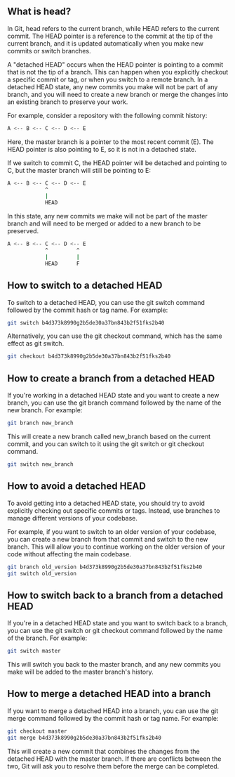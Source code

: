 ## What is head?
In Git, head refers to the current branch, while HEAD refers to the current commit. The HEAD pointer is a reference to the commit at the tip of the current branch, and it is updated automatically when you make new commits or switch branches.

A "detached HEAD" occurs when the HEAD pointer is pointing to a commit that is not the tip of a branch. This can happen when you explicitly checkout a specific commit or tag, or when you switch to a remote branch. In a detached HEAD state, any new commits you make will not be part of any branch, and you will need to create a new branch or merge the changes into an existing branch to preserve your work.

For example, consider a repository with the following commit history:

```bash
A <-- B <-- C <-- D <-- E
```

Here, the master branch is a pointer to the most recent commit (E). The HEAD pointer is also pointing to E, so it is not in a detached state.

If we switch to commit C, the HEAD pointer will be detached and pointing to C, but the master branch will still be pointing to E:

```bash
A <-- B <-- C <-- D <-- E
            ^
            |
            HEAD
```

In this state, any new commits we make will not be part of the master branch and will need to be merged or added to a new branch to be preserved.

```bash
A <-- B <-- C <-- D <-- E
            ^         ^
            |         |
            HEAD      F
```

## How to switch to a detached HEAD

To switch to a detached HEAD, you can use the git switch command followed by the commit hash or tag name. For example:

```bash
git switch b4d373k8990g2b5de30a37bn843b2f51fks2b40
```

Alternatively, you can use the git checkout command, which has the same effect as git switch.

```bash
git checkout b4d373k8990g2b5de30a37bn843b2f51fks2b40
```

## How to create a branch from a detached HEAD

If you're working in a detached HEAD state and you want to create a new branch, you can use the git branch command followed by the name of the new branch. For example:

```bash
git branch new_branch
```

This will create a new branch called new_branch based on the current commit, and you can switch to it using the git switch or git checkout command.

```bash
git switch new_branch
```

## How to avoid a detached HEAD

To avoid getting into a detached HEAD state, you should try to avoid explicitly checking out specific commits or tags. Instead, use branches to manage different versions of your codebase.

For example, if you want to switch to an older version of your codebase, you can create a new branch from that commit and switch to the new branch. This will allow you to continue working on the older version of your code without affecting the main codebase.

```bash
git branch old_version b4d373k8990g2b5de30a37bn843b2f51fks2b40
git switch old_version
```

## How to switch back to a branch from a detached HEAD

If you're in a detached HEAD state and you want to switch back to a branch, you can use the git switch or git checkout command followed by the name of the branch. For example:

```bash
git switch master
```

This will switch you back to the master branch, and any new commits you make will be added to the master branch's history.

## How to merge a detached HEAD into a branch

If you want to merge a detached HEAD into a branch, you can use the git merge command followed by the commit hash or tag name. For example:

```bash
git checkout master
git merge b4d373k8990g2b5de30a37bn843b2f51fks2b40
```

This will create a new commit that combines the changes from the detached HEAD with the master branch. If there are conflicts between the two, Git will ask you to resolve them before the merge can be completed.
